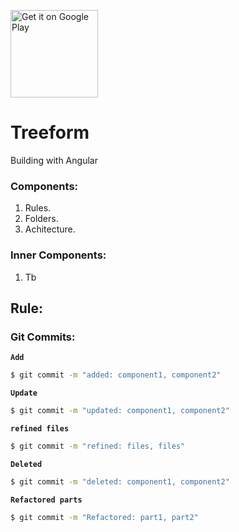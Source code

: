 
<img src="https://firebasestorage.googleapis.com/v0/b/thedroid-835ee.appspot.com/o/developments%2Ftreeform_2.png?alt=media&token=8122e058-5f70-40a9-a5b2-f01df82193b9" alt="Get it on Google Play"
     height="140"/>
     
# Treeform 
Building with Angular 

### Components:
1. Rules.
2. Folders.
3. Achitecture.

### Inner Components:
1. Tb


## Rule:


### Git Commits:


**` Add `**

```cmd
$ git commit -m "added: component1, component2"
```


**` Update `**

```cmd
$ git commit -m "updated: component1, component2"
```

**` refined files `**

```cmd
$ git commit -m "refined: files, files"
```

**` Deleted `**

```cmd
$ git commit -m "deleted: component1, component2"
```

**` Refactored parts `**

```cmd
$ git commit -m "Refactored: part1, part2"
```


